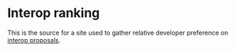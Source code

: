 # Interop ranking

This is the source for a site used to gather relative developer preference on [interop proposals](https://github.com/web-platform-tests/interop/).
